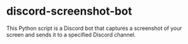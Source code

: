 # discord-screenshot-bot
This Python script is a Discord bot that captures a screenshot of your screen and sends it to a specified Discord channel.
